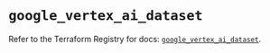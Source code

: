 # `google_vertex_ai_dataset`

Refer to the Terraform Registry for docs: [`google_vertex_ai_dataset`](https://registry.terraform.io/providers/hashicorp/google/5.45.2/docs/resources/vertex_ai_dataset).
